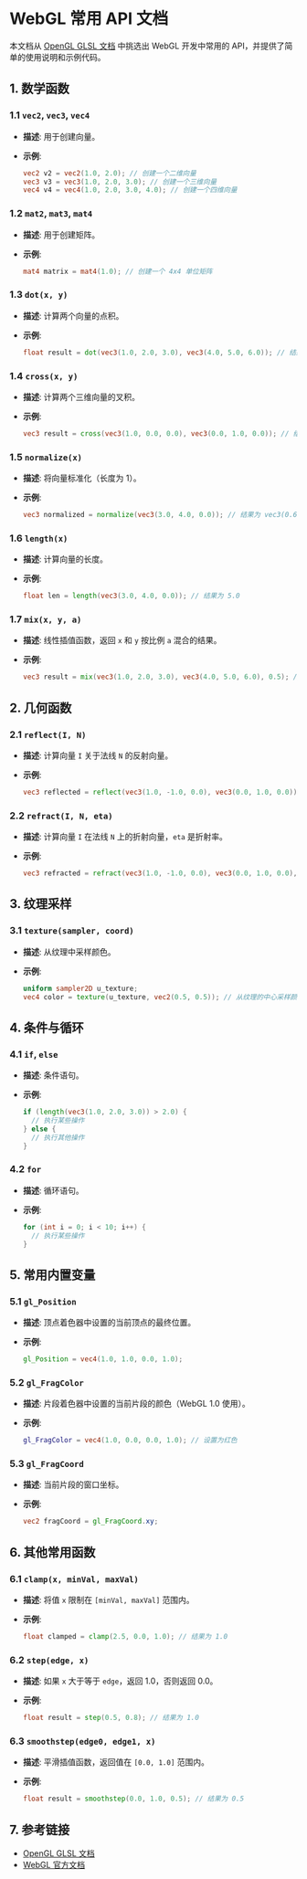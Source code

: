 # WebGL 常用 API 文档

本文档从 [OpenGL GLSL 文档](https://registry.khronos.org/OpenGL-Refpages/gl4/) 中挑选出 WebGL 开发中常用的 API，并提供了简单的使用说明和示例代码。

## 1. 数学函数

### 1.1 `vec2`, `vec3`, `vec4`

- **描述**: 用于创建向量。
- **示例**:
  
  ```glsl
  vec2 v2 = vec2(1.0, 2.0); // 创建一个二维向量
  vec3 v3 = vec3(1.0, 2.0, 3.0); // 创建一个三维向量
  vec4 v4 = vec4(1.0, 2.0, 3.0, 4.0); // 创建一个四维向量
  ```

### 1.2 `mat2`, `mat3`, `mat4`

- **描述**: 用于创建矩阵。
- **示例**:
  
  ```glsl
  mat4 matrix = mat4(1.0); // 创建一个 4x4 单位矩阵
  ```

### 1.3 `dot(x, y)`

- **描述**: 计算两个向量的点积。
- **示例**:
  
  ```glsl
  float result = dot(vec3(1.0, 2.0, 3.0), vec3(4.0, 5.0, 6.0)); // 结果为 32.0
  ```

### 1.4 `cross(x, y)`

- **描述**: 计算两个三维向量的叉积。
- **示例**:
  
  ```glsl
  vec3 result = cross(vec3(1.0, 0.0, 0.0), vec3(0.0, 1.0, 0.0)); // 结果为 vec3(0.0, 0.0, 1.0)
  ```

### 1.5 `normalize(x)`

- **描述**: 将向量标准化（长度为 1）。
- **示例**:
  
  ```glsl
  vec3 normalized = normalize(vec3(3.0, 4.0, 0.0)); // 结果为 vec3(0.6, 0.8, 0.0)
  ```

### 1.6 `length(x)`

- **描述**: 计算向量的长度。
- **示例**:
  
  ```glsl
  float len = length(vec3(3.0, 4.0, 0.0)); // 结果为 5.0
  ```

### 1.7 `mix(x, y, a)`

- **描述**: 线性插值函数，返回 `x` 和 `y` 按比例 `a` 混合的结果。
- **示例**:
  
  ```glsl
  vec3 result = mix(vec3(1.0, 2.0, 3.0), vec3(4.0, 5.0, 6.0), 0.5); // 结果为 vec3(2.5, 3.5, 4.5)
  ```

## 2. 几何函数

### 2.1 `reflect(I, N)`

- **描述**: 计算向量 `I` 关于法线 `N` 的反射向量。
- **示例**:
  
  ```glsl
  vec3 reflected = reflect(vec3(1.0, -1.0, 0.0), vec3(0.0, 1.0, 0.0)); // 结果为 vec3(1.0, 1.0, 0.0)
  ```

### 2.2 `refract(I, N, eta)`

- **描述**: 计算向量 `I` 在法线 `N` 上的折射向量，`eta` 是折射率。
- **示例**:
  
  ```glsl
  vec3 refracted = refract(vec3(1.0, -1.0, 0.0), vec3(0.0, 1.0, 0.0), 0.5); // 结果为 vec3(0.5, -0.866, 0.0)
  ```

## 3. 纹理采样

### 3.1 `texture(sampler, coord)`

- **描述**: 从纹理中采样颜色。
- **示例**:
  
  ```glsl
  uniform sampler2D u_texture;
  vec4 color = texture(u_texture, vec2(0.5, 0.5)); // 从纹理的中心采样颜色
  ```

## 4. 条件与循环

### 4.1 `if`, `else`

- **描述**: 条件语句。
- **示例**:
  
  ```glsl
  if (length(vec3(1.0, 2.0, 3.0)) > 2.0) {
    // 执行某些操作
  } else {
    // 执行其他操作
  }
  ```

### 4.2 `for`

- **描述**: 循环语句。
- **示例**:
  
  ```glsl
  for (int i = 0; i < 10; i++) {
    // 执行某些操作
  }
  ```

## 5. 常用内置变量

### 5.1 `gl_Position`

- **描述**: 顶点着色器中设置的当前顶点的最终位置。
- **示例**:
  
  ```glsl
  gl_Position = vec4(1.0, 1.0, 0.0, 1.0);
  ```

### 5.2 `gl_FragColor`

- **描述**: 片段着色器中设置的当前片段的颜色（WebGL 1.0 使用）。
- **示例**:
  
  ```glsl
  gl_FragColor = vec4(1.0, 0.0, 0.0, 1.0); // 设置为红色
  ```

### 5.3 `gl_FragCoord`

- **描述**: 当前片段的窗口坐标。
- **示例**:
  
  ```glsl
  vec2 fragCoord = gl_FragCoord.xy;
  ```

## 6. 其他常用函数

### 6.1 `clamp(x, minVal, maxVal)`

- **描述**: 将值 `x` 限制在 `[minVal, maxVal]` 范围内。
- **示例**:
  
  ```glsl
  float clamped = clamp(2.5, 0.0, 1.0); // 结果为 1.0
  ```

### 6.2 `step(edge, x)`

- **描述**: 如果 `x` 大于等于 `edge`，返回 1.0，否则返回 0.0。
- **示例**:
  
  ```glsl
  float result = step(0.5, 0.8); // 结果为 1.0
  ```

### 6.3 `smoothstep(edge0, edge1, x)`

- **描述**: 平滑插值函数，返回值在 `[0.0, 1.0]` 范围内。
- **示例**:
  
  ```glsl
  float result = smoothstep(0.0, 1.0, 0.5); // 结果为 0.5
  ```

## 7. 参考链接

- [OpenGL GLSL 文档](https://registry.khronos.org/OpenGL-Refpages/gl4/)
- [WebGL 官方文档](https://developer.mozilla.org/en-US/docs/Web/API/WebGL_API)